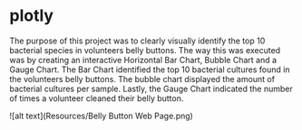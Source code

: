 # plotly

The purpose of this project was to clearly visually identify the top 10 bacterial species in volunteers belly buttons. The way this was executed was by creating an interactive Horizontal Bar Chart, Bubble Chart and a Gauge Chart. The Bar Chart identified  the top 10 bacterial cultures found in the volunteers belly buttons. The bubble chart displayed the amount of bacterial cultures per sample. Lastly, the Gauge Chart indicated the number of times a volunteer cleaned their belly button. 

![alt text](Resources/Belly Button Web Page.png)
